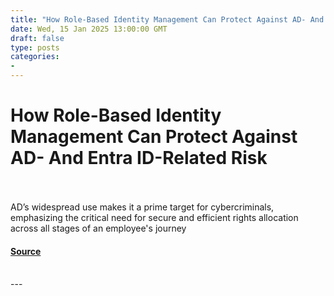 ```yaml
---
title: "How Role-Based Identity Management Can Protect Against AD- And Entra ID-Related Risk"
date: Wed, 15 Jan 2025 13:00:00 GMT
draft: false
type: posts
categories: 
- 
---
```

# How Role-Based Identity Management Can Protect Against AD- And Entra ID-Related Risk

<br/>

<br/>
AD’s widespread use makes it a prime target for cybercriminals, emphasizing the critical need for secure and efficient rights allocation across all stages of an employee's journey

#### [Source](https://www.infosecurity-magazine.com/blogs/how-role-based-identity-protect/)

<br/>
---
